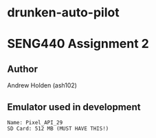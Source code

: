 # drunken-auto-pilot

# SENG440 Assignment 2

## Author
Andrew Holden (ash102)

## Emulator used in development
    Name: Pixel_API_29
    SD Card: 512 MB (MUST HAVE THIS!)